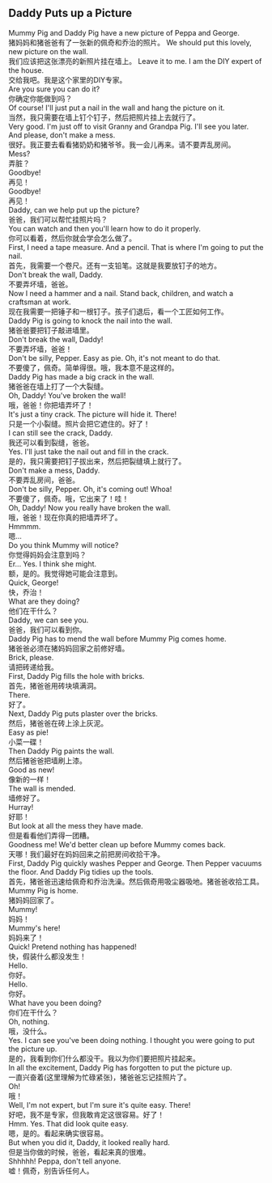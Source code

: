 ## Daddy Puts up a Picture

Mummy Pig and Daddy Pig have a new picture of Peppa and George.\
猪妈妈和猪爸爸有了一张新的佩奇和乔治的照片。
We should put this lovely, new picture on the wall.\
我们应该把这张漂亮的新照片挂在墙上。
Leave it to me. I am the DIY expert of the house.\
交给我吧。我是这个家里的DIY专家。\
Are you sure you can do it?\
你确定你能做到吗？\
Of course! I'll just put a nail in the wall and hang the picture on it.\
当然，我只需要在墙上钉个钉子，然后把照片挂上去就行了。\
Very good. I'm just off to visit Granny and Grandpa Pig. I'll see you later. And please, don't make a mess.\
很好。我正要去看看猪奶奶和猪爷爷。我一会儿再来。请不要弄乱房间。\
Mess?\
弄脏？\
Goodbye!\
再见！\
Goodbye!\
再见！\
Daddy, can we help put up the picture?\
爸爸，我们可以帮忙挂照片吗？\
You can watch and then you'll learn how to do it properly.\
你可以看着，然后你就会学会怎么做了。\
First, I need a tape measure. And a pencil. That is where I'm going to put the nail.\
首先，我需要一个卷尺。还有一支铅笔。这就是我要放钉子的地方。\
Don't break the wall, Daddy.\
不要弄坏墙，爸爸。\
Now I need a hammer and a nail. Stand back, children, and watch a craftsman at work.\
现在我需要一把锤子和一根钉子。孩子们退后，看一个工匠如何工作。\
Daddy Pig is going to knock the nail into the wall.\
猪爸爸要把钉子敲进墙里。\
Don't break the wall, Daddy!\
不要弄坏墙，爸爸！\
Don't be silly, Pepper. Easy as pie. Oh, it's not meant to do that.\
不要傻了，佩奇。简单得很。哦，我本意不是这样的。\
Daddy Pig has made a big crack in the wall.\
猪爸爸在墙上打了一个大裂缝。\
Oh, Daddy! You've broken the wall!\
哦，爸爸！你把墙弄坏了！\
It's just a tiny crack. The picture will hide it. There!\
只是一个小裂缝。照片会把它遮住的。好了！\
I can still see the crack, Daddy.\
我还可以看到裂缝，爸爸。\
Yes. I'll just take the nail out and fill in the crack.\
是的，我只需要把钉子拔出来，然后把裂缝填上就行了。\
Don't make a mess, Daddy.\
不要弄乱房间，爸爸。\
Don't be silly, Pepper. Oh, it's coming out! Whoa!\
不要傻了，佩奇。哦，它出来了！哇！\
Oh, Daddy! Now you really have broken the wall.\
哦，爸爸！现在你真的把墙弄坏了。\
Hmmmm.\
嗯...\
Do you think Mummy will notice?\
你觉得妈妈会注意到吗？\
Er... Yes. I think she might.\
额，是的。我觉得她可能会注意到。\
Quick, George!\
快，乔治！\
What are they doing?\
他们在干什么？\
Daddy, we can see you.\
爸爸，我们可以看到你。\
Daddy Pig has to mend the wall before Mummy Pig comes home.\
猪爸爸必须在猪妈妈回家之前修好墙。\
Brick, please.\
请把砖递给我。\
First, Daddy Pig fills the hole with bricks.\
首先，猪爸爸用砖块填满洞。\
There.\
好了。\
Next, Daddy Pig puts plaster over the bricks.\
然后，猪爸爸在砖上涂上灰泥。\
Easy as pie!\
小菜一碟！\
Then Daddy Pig paints the wall.\
然后猪爸爸把墙刷上漆。\
Good as new!\
像新的一样！\
The wall is mended.\
墙修好了。\
Hurray!\
好耶！\
But look at all the mess they have made.\
但是看看他们弄得一团糟。\
Goodness me! We'd better clean up before Mummy comes back.\
天哪！我们最好在妈妈回来之前把房间收拾干净。\
First, Daddy Pig quickly washes Pepper and George. Then Pepper vacuums the floor. And Daddy Pig tidies up the tools.\
首先，猪爸爸迅速给佩奇和乔治洗澡。然后佩奇用吸尘器吸地。猪爸爸收拾工具。\
Mummy Pig is home.\
猪妈妈回家了。\
Mummy!\
妈妈！\
Mummy's here!\
妈妈来了！\
Quick! Pretend nothing has happened!\
快，假装什么都没发生！\
Hello.\
你好。\
Hello.\
你好。\
What have you been doing?\
你们在干什么？\
Oh, nothing.\
哦，没什么。\
Yes. I can see you've been doing nothing. I thought you were going to put the picture up.\
是的，我看到你们什么都没干。我以为你们要把照片挂起来。\
In all the excitement, Daddy Pig has forgotten to put the picture up.\
一直兴奋着(这里理解为忙碌紧张)，猪爸爸忘记挂照片了。\
Oh!\
哦！\
Well, I'm not expert, but I'm sure it's quite easy. There!\
好吧，我不是专家，但我敢肯定这很容易。好了！\
Hmm. Yes. That did look quite easy.\
嗯，是的。看起来确实很容易。\
But when you did it, Daddy, it looked really hard.\
但是当你做的时候，爸爸，看起来真的很难。\
Shhhhh! Peppa, don't tell anyone.\
嘘！佩奇，别告诉任何人。
